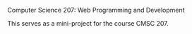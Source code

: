 Computer Science 207: Web Programming and Development

This serves as a mini-project for the course CMSC 207.

